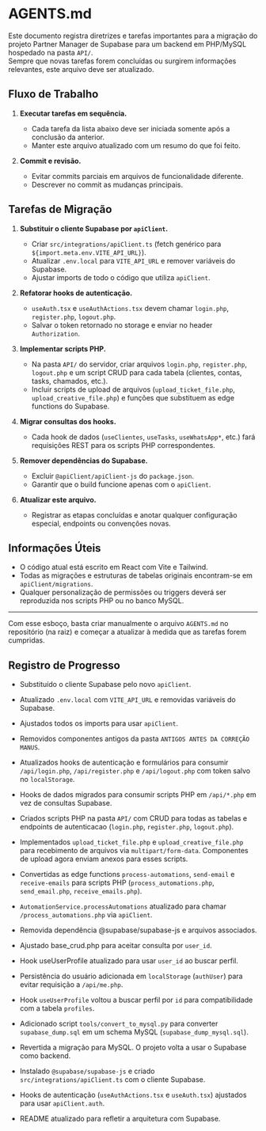 # AGENTS.md

Este documento registra diretrizes e tarefas importantes para a migração do projeto Partner Manager de Supabase para um backend em PHP/MySQL hospedado na pasta `API/`.  
Sempre que novas tarefas forem concluídas ou surgirem informações relevantes, este arquivo deve ser atualizado.

## Fluxo de Trabalho
1. **Executar tarefas em sequência.**  
   - Cada tarefa da lista abaixo deve ser iniciada somente após a conclusão da anterior.
   - Manter este arquivo atualizado com um resumo do que foi feito.

2. **Commit e revisão.**  
   - Evitar commits parciais em arquivos de funcionalidade diferente.
   - Descrever no commit as mudanças principais.

## Tarefas de Migração

1. **Substituir o cliente Supabase por `apiClient`.**  
   - Criar `src/integrations/apiClient.ts` (fetch genérico para `${import.meta.env.VITE_API_URL}`).
   - Atualizar `.env.local` para `VITE_API_URL` e remover variáveis do Supabase.
   - Ajustar imports de todo o código que utiliza `apiClient`.

2. **Refatorar hooks de autenticação.**  
   - `useAuth.tsx` e `useAuthActions.tsx` devem chamar `login.php`, `register.php`, `logout.php`.
   - Salvar o token retornado no storage e enviar no header `Authorization`.

3. **Implementar scripts PHP.**  
   - Na pasta `API/` do servidor, criar arquivos `login.php`, `register.php`, `logout.php` e um script CRUD para cada tabela (clientes, contas, tasks, chamados, etc.).
   - Incluir scripts de upload de arquivos (`upload_ticket_file.php`, `upload_creative_file.php`) e funções que substituem as edge functions do Supabase.

4. **Migrar consultas dos hooks.**  
   - Cada hook de dados (`useClientes`, `useTasks`, `useWhatsApp*`, etc.) fará requisições REST para os scripts PHP correspondentes.

5. **Remover dependências do Supabase.**  
   - Excluir `@apiClient/apiClient-js` do `package.json`.
   - Garantir que o build funcione apenas com o `apiClient`.

6. **Atualizar este arquivo.**  
   - Registrar as etapas concluídas e anotar qualquer configuração especial, endpoints ou convenções novas.

## Informações Úteis

- O código atual está escrito em React com Vite e Tailwind.  
- Todas as migrações e estruturas de tabelas originais encontram-se em `apiClient/migrations`.
- Qualquer personalização de permissões ou triggers deverá ser reproduzida nos scripts PHP ou no banco MySQL.

---

Com esse esboço, basta criar manualmente o arquivo `AGENTS.md` no repositório (na raiz) e começar a atualizar à medida que as tarefas forem cumpridas.

## Registro de Progresso

- Substituído o cliente Supabase pelo novo `apiClient`.
- Atualizado `.env.local` com `VITE_API_URL` e removidas variáveis do Supabase.
- Ajustados todos os imports para usar `apiClient`.
- Removidos componentes antigos da pasta `ANTIGOS ANTES DA CORREÇÃO MANUS`.
- Atualizados hooks de autenticação e formulários para consumir `/api/login.php`,
  `/api/register.php` e `/api/logout.php` com token salvo no `localStorage`.
- Hooks de dados migrados para consumir scripts PHP em `/api/*.php` em vez de consultas Supabase.

- Criados scripts PHP na pasta `API/` com CRUD para todas as tabelas e endpoints de autenticacao (`login.php`, `register.php`, `logout.php`).
- Implementados `upload_ticket_file.php` e `upload_creative_file.php` para recebimento de arquivos via `multipart/form-data`. Componentes de upload agora enviam anexos para esses scripts.
- Convertidas as edge functions `process-automations`, `send-email` e `receive-emails` para scripts PHP (`process_automations.php`, `send_email.php`, `receive_emails.php`).
- `AutomationService.processAutomations` atualizado para chamar `/process_automations.php` via `apiClient`.
- Removida dependência @supabase/supabase-js e arquivos associados.

- Ajustado base_crud.php para aceitar consulta por `user_id`.
- Hook useUserProfile atualizado para usar `user_id` ao buscar perfil.
- Persistência do usuário adicionada em `localStorage` (`authUser`) para
  evitar requisição a `/api/me.php`.
- Hook `useUserProfile` voltou a buscar perfil por `id` para compatibilidade
  com a tabela `profiles`.
- Adicionado script `tools/convert_to_mysql.py` para converter `supabase_dump.sql`
  em um schema MySQL (`supabase_dump_mysql.sql`).
- Revertida a migração para MySQL. O projeto volta a usar o Supabase como backend.
- Instalado `@supabase/supabase-js` e criado `src/integrations/apiClient.ts` com o cliente Supabase.
- Hooks de autenticação (`useAuthActions.tsx` e `useAuth.tsx`) ajustados para usar `apiClient.auth`.
- README atualizado para refletir a arquitetura com Supabase.
